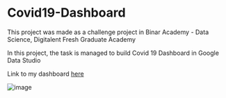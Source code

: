 # Covid19-Dashboard
This project was made as a challenge project in Binar Academy - Data Science, Digitalent Fresh Graduate Academy

In this project, the task is managed to build Covid 19 Dashboard in Google Data Studio

Link to my dashboard [here](https://datastudio.google.com/s/hBQcHyAvv80)

![image](https://user-images.githubusercontent.com/37681689/197101146-b4a0db09-b39a-47d2-af5d-7cf35f15276c.png)

